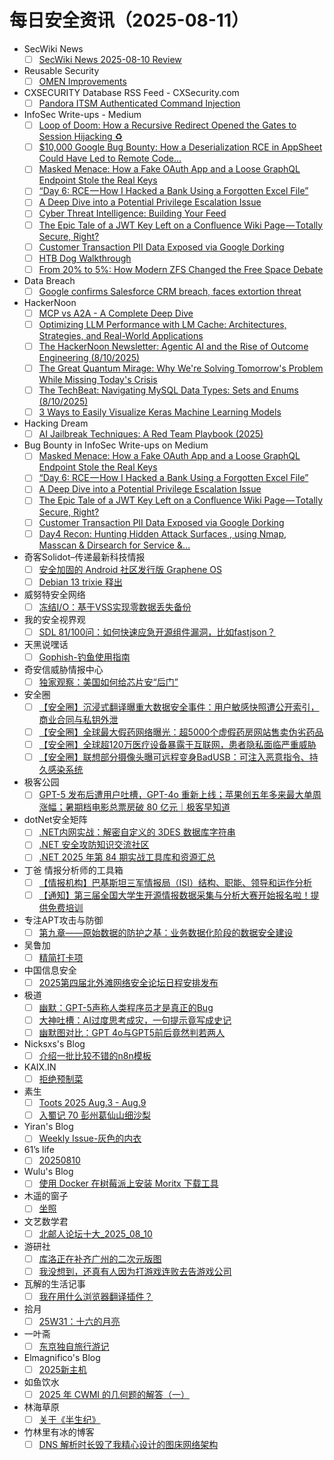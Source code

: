 # 每日安全资讯（2025-08-11）

- SecWiki News
  - [ ] [SecWiki News 2025-08-10 Review](http://www.sec-wiki.com/?2025-08-10)
- Reusable Security
  - [ ] [OMEN Improvements](https://reusablesec.blogspot.com/2025/08/omen-improvements.html)
- CXSECURITY Database RSS Feed - CXSecurity.com
  - [ ] [Pandora ITSM Authenticated Command Injection](https://cxsecurity.com/issue/WLB-2025080007)
- InfoSec Write-ups - Medium
  - [ ] [Loop of Doom: How a Recursive Redirect Opened the Gates to Session Hijacking ♻️](https://infosecwriteups.com/loop-of-doom-how-a-recursive-redirect-opened-the-gates-to-session-hijacking-%EF%B8%8F-705417f3e741?source=rss----7b722bfd1b8d---4)
  - [ ] [$10,000 Google Bug Bounty: How a Deserialization RCE in AppSheet Could Have Led to Remote Code…](https://infosecwriteups.com/10-000-google-bug-bounty-how-a-deserialization-rce-in-appsheet-could-have-led-to-remote-code-955b0a2e840b?source=rss----7b722bfd1b8d---4)
  - [ ] [Masked Menace: How a Fake OAuth App and a Loose GraphQL Endpoint Stole the Real Keys](https://infosecwriteups.com/masked-menace-how-a-fake-oauth-app-and-a-loose-graphql-endpoint-stole-the-real-keys-cec06ed964cd?source=rss----7b722bfd1b8d---4)
  - [ ] [“Day 6: RCE — How I Hacked a Bank Using a Forgotten Excel File”](https://infosecwriteups.com/day-6-rce-how-i-hacked-a-bank-using-a-forgotten-excel-file-e0eb14758136?source=rss----7b722bfd1b8d---4)
  - [ ] [A Deep Dive into a Potential Privilege Escalation Issue](https://infosecwriteups.com/a-deep-dive-into-a-potential-privilege-escalation-issue-313a6040d458?source=rss----7b722bfd1b8d---4)
  - [ ] [Cyber Threat Intelligence: Building Your Feed](https://infosecwriteups.com/cyber-threat-intelligence-building-your-feed-5faed84512b4?source=rss----7b722bfd1b8d---4)
  - [ ] [The Epic Tale of a JWT Key Left on a Confluence Wiki Page — Totally Secure, Right?](https://infosecwriteups.com/the-epic-tale-of-a-jwt-key-left-on-a-confluence-wiki-page-totally-secure-right-141189f1d9c3?source=rss----7b722bfd1b8d---4)
  - [ ] [Customer Transaction PII Data Exposed via Google Dorking](https://infosecwriteups.com/third-party-google-dorking-e90c2126a3dc?source=rss----7b722bfd1b8d---4)
  - [ ] [HTB Dog Walkthrough](https://infosecwriteups.com/htb-dog-walkthrough-2d840513f463?source=rss----7b722bfd1b8d---4)
  - [ ] [From 20% to 5%: How Modern ZFS Changed the Free Space Debate](https://infosecwriteups.com/from-20-to-5-how-modern-zfs-changed-the-free-space-debate-dd04697b7932?source=rss----7b722bfd1b8d---4)
- Data Breach
  - [ ] [Google confirms Salesforce CRM breach, faces extortion threat](https://securityaffairs.com/181017/data-breach/google-confirms-salesforce-crm-breach-faces-extortion-threat.html)
- HackerNoon
  - [ ] [MCP vs A2A - A Complete Deep Dive](https://hackernoon.com/mcp-vs-a2a-a-complete-deep-dive?source=rss)
  - [ ] [Optimizing LLM Performance with LM Cache: Architectures, Strategies, and Real-World Applications](https://hackernoon.com/optimizing-llm-performance-with-lm-cache-architectures-strategies-and-real-world-applications?source=rss)
  - [ ] [The HackerNoon Newsletter: Agentic AI and the Rise of Outcome Engineering (8/10/2025)](https://hackernoon.com/8-10-2025-newsletter?source=rss)
  - [ ] [The Great Quantum Mirage: Why We're Solving Tomorrow's Problem While Missing Today's Crisis](https://hackernoon.com/the-great-quantum-mirage-why-were-solving-tomorrows-problem-while-missing-todays-crisis?source=rss)
  - [ ] [The TechBeat: Navigating MySQL Data Types: Sets and Enums (8/10/2025)](https://hackernoon.com/8-10-2025-techbeat?source=rss)
  - [ ] [3 Ways to Easily Visualize Keras Machine Learning Models](https://hackernoon.com/3-ways-to-easily-visualize-keras-machine-learning-models?source=rss)
- Hacking Dream
  - [ ] [AI Jailbreak Techniques: A Red Team Playbook (2025)](https://www.hackingdream.net/2025/08/ai-jailbreak-techniques-red-team-playbook.html)
- Bug Bounty in InfoSec Write-ups on Medium
  - [ ] [Masked Menace: How a Fake OAuth App and a Loose GraphQL Endpoint Stole the Real Keys](https://infosecwriteups.com/masked-menace-how-a-fake-oauth-app-and-a-loose-graphql-endpoint-stole-the-real-keys-cec06ed964cd?source=rss----7b722bfd1b8d--bug_bounty)
  - [ ] [“Day 6: RCE — How I Hacked a Bank Using a Forgotten Excel File”](https://infosecwriteups.com/day-6-rce-how-i-hacked-a-bank-using-a-forgotten-excel-file-e0eb14758136?source=rss----7b722bfd1b8d--bug_bounty)
  - [ ] [A Deep Dive into a Potential Privilege Escalation Issue](https://infosecwriteups.com/a-deep-dive-into-a-potential-privilege-escalation-issue-313a6040d458?source=rss----7b722bfd1b8d--bug_bounty)
  - [ ] [The Epic Tale of a JWT Key Left on a Confluence Wiki Page — Totally Secure, Right?](https://infosecwriteups.com/the-epic-tale-of-a-jwt-key-left-on-a-confluence-wiki-page-totally-secure-right-141189f1d9c3?source=rss----7b722bfd1b8d--bug_bounty)
  - [ ] [Customer Transaction PII Data Exposed via Google Dorking](https://infosecwriteups.com/third-party-google-dorking-e90c2126a3dc?source=rss----7b722bfd1b8d--bug_bounty)
  - [ ] [Day4 Recon: Hunting Hidden Attack Surfaces , using Nmap, Masscan & Dirsearch for Service &…](https://infosecwriteups.com/day4-recon-hunting-hidden-attack-surfaces-using-nmap-masscan-dirsearch-for-service-c623de2fcdf6?source=rss----7b722bfd1b8d--bug_bounty)
- 奇客Solidot–传递最新科技情报
  - [ ] [安全加固的 Android 社区发行版 Graphene OS](https://www.solidot.org/story?sid=82004)
  - [ ] [Debian 13 trixie 释出](https://www.solidot.org/story?sid=82003)
- 威努特安全网络
  - [ ] [冻结I/O：基于VSS实现零数据丢失备份](https://mp.weixin.qq.com/s?__biz=MzAwNTgyODU3NQ==&mid=2651134698&idx=1&sn=dcee587408c2f41e470c5a153b754302)
- 我的安全视界观
  - [ ] [SDL 81/100问：如何快速应急开源组件漏洞，比如fastjson？](https://mp.weixin.qq.com/s?__biz=MzI3Njk2OTIzOQ==&mid=2247487000&idx=1&sn=46e7accf39c45239402403c64980d3e4)
- 天黑说嘿话
  - [ ] [Gophish-钓鱼使用指南](https://mp.weixin.qq.com/s?__biz=MzI5NTQ5MTAzMA==&mid=2247484558&idx=1&sn=ca62a04441d09ba34a5eb418b0c66446)
- 奇安信威胁情报中心
  - [ ] [独家观察：美国如何给芯片安“后门”](https://mp.weixin.qq.com/s?__biz=MzI2MDc2MDA4OA==&mid=2247515563&idx=1&sn=18f7b85025523606726c4c9087595489)
- 安全圈
  - [ ] [【安全圈】沉浸式翻译曝重大数据安全事件：用户敏感快照遭公开索引，商业合同与私钥外泄](https://mp.weixin.qq.com/s?__biz=MzIzMzE4NDU1OQ==&mid=2652071080&idx=1&sn=fdfd5cc5dc78faa234261c98b07bf084)
  - [ ] [【安全圈】全球最大假药网络曝光：超5000个虚假药房网站售卖伪劣药品](https://mp.weixin.qq.com/s?__biz=MzIzMzE4NDU1OQ==&mid=2652071080&idx=2&sn=aaf90d76599492ed78b0ef1adb59dddf)
  - [ ] [【安全圈】全球超120万医疗设备暴露于互联网，患者隐私面临严重威胁](https://mp.weixin.qq.com/s?__biz=MzIzMzE4NDU1OQ==&mid=2652071080&idx=3&sn=136d1c795f55b582d3752540a164e845)
  - [ ] [【安全圈】联想部分摄像头曝可远程变身BadUSB：可注入恶意指令、持久感染系统](https://mp.weixin.qq.com/s?__biz=MzIzMzE4NDU1OQ==&mid=2652071080&idx=4&sn=356dc67df87adf99594b3cf6eda08b48)
- 极客公园
  - [ ] [GPT-5 发布后遭用户吐槽，GPT-4o 重新上线；苹果创五年多来最大单周涨幅；暑期档电影总票房破 80 亿元｜极客早知道](https://mp.weixin.qq.com/s?__biz=MTMwNDMwODQ0MQ==&mid=2653084492&idx=1&sn=c5a41ad06320486f9b23ea552acdc108)
- dotNet安全矩阵
  - [ ] [.NET内网实战：解密自定义的 3DES 数据库字符串](https://mp.weixin.qq.com/s?__biz=MzUyOTc3NTQ5MA==&mid=2247500269&idx=1&sn=a35358af8e1876c90f76321a674d45bc)
  - [ ] [.NET 安全攻防知识交流社区](https://mp.weixin.qq.com/s?__biz=MzUyOTc3NTQ5MA==&mid=2247500269&idx=2&sn=2123bf87f1137124fc94489cf137c13d)
  - [ ] [.NET 2025 年第 84 期实战工具库和资源汇总](https://mp.weixin.qq.com/s?__biz=MzUyOTc3NTQ5MA==&mid=2247500269&idx=3&sn=24ba086a77655c27d9b33c18f3ba96c8)
- 丁爸 情报分析师的工具箱
  - [ ] [【情报机构】巴基斯坦三军情报局（ISI）结构、职能、领导和运作分析](https://mp.weixin.qq.com/s?__biz=MzI2MTE0NTE3Mw==&mid=2651151484&idx=1&sn=b95493402b4d95f618941806e164e751)
  - [ ] [【通知】第三届全国大学生开源情报数据采集与分析大赛开始报名啦！提供免费培训](https://mp.weixin.qq.com/s?__biz=MzI2MTE0NTE3Mw==&mid=2651151484&idx=2&sn=281b21d4ccfa758ae83dc863b641f826)
- 专注APT攻击与防御
  - [ ] [第九章——原始数据的防护之基：业务数据化阶段的数据安全建设](https://micropoor.blogspot.com/2025/08/blog-post_10.html)
- 吴鲁加
  - [ ] [精简打卡项](https://mp.weixin.qq.com/s?__biz=Mzg5NDY4ODM1MA==&mid=2247485676&idx=1&sn=6088c0b5cf0b2b123908c7133c6adac2)
- 中国信息安全
  - [ ] [2025第四届北外滩网络安全论坛日程安排发布](https://mp.weixin.qq.com/s?__biz=MzA5MzE5MDAzOA==&mid=2664247324&idx=1&sn=e09d2ca7ccad65045f550e79dd814989)
- 极道
  - [ ] [幽默：GPT-5声称人类程序员才是真正的Bug](https://www.jdon.com/80958.html)
  - [ ] [大神吐槽：AI过度思考成灾，一句提示竟写成史记](https://www.jdon.com/80957.html)
  - [ ] [幽默图对比：GPT 4o与GPT5前后竟然判若两人](https://www.jdon.com/80956.html)
- Nicksxs's Blog
  - [ ] [介绍一批比较不错的n8n模板](https://nicksxs.me/2025/08/10/%E4%BB%8B%E7%BB%8D%E4%B8%80%E6%89%B9%E6%AF%94%E8%BE%83%E4%B8%8D%E9%94%99%E7%9A%84n8n%E6%A8%A1%E6%9D%BF/)
- KAIX.IN
  - [ ] [拒绝预制菜](https://kaix.in/2025/0810-pre-made/)
- 素生
  - [ ] [Toots 2025 Aug.3 - Aug.9](http://z.arlmy.me/posts/MastodonArchives/2025/MastodonTootsArchives_20250809/)
  - [ ] [入蜀记 70 彭州葛仙山细沙梨](http://z.arlmy.me/posts/BBBPandINSW/INSW/INSW_70/)
- Yiran's Blog
  - [ ] [Weekly Issue-灰色的内衣](https://zdyxry.github.io/2025/08/10/Weekly-Issue-%E7%81%B0%E8%89%B2%E7%9A%84%E5%86%85%E8%A1%A3/)
- 61’s life
  - [ ] [20250810](https://61.life/2025/0810)
- Wulu's Blog
  - [ ] [使用 Docker 在树莓派上安装 Moritx 下载工具](https://wulu.zone/posts/motrix-arm64-vnc)
- 木遥的窗子
  - [ ] [坐照](https://blog.farmostwood.net/1268.html)
- 文艺数学君
  - [ ] [北邮人论坛十大_2025_08_10](https://mathpretty.com/19889.html)
- 游研社
  - [ ] [库洛正在补齐广州的二次元版图](https://www.yystv.cn/p/13100)
  - [ ] [我没想到，还真有人因为打游戏连败去告游戏公司](https://www.yystv.cn/p/13099)
- 瓦解的生活记事
  - [ ] [我在用什么浏览器翻译插件？](https://hin.cool/posts/chrometrans.html)
- 拾月
  - [ ] [25W31：十六的月亮](https://www.skyue.com/25081107.html)
- 一叶斋
  - [ ] [东京独自旅行游记](https://xieguanglei.github.io/blog/2025-08-10/dong-jing-du-zi-lv-xing-you-ji)
- Elmagnifico's Blog
  - [ ] [2025新主机](https://elmagnifico.tech/2025/08/11/BTF-Motherboard/)
- 如鱼饮水
  - [ ] [2025 年 CWMI 的几何题的解答（一）](https://wangjiezhe.com/posts/2025-08-10-2025-CWMI-Geometry-1/)
- 林海草原
  - [ ] [关于《半生纪》](https://lhcy.org/archives/guan-yu-ban-sheng-ji.html)
- 竹林里有冰的博客
  - [ ] [DNS 解析时长毁了我精心设计的图床网络架构](https://zhul.in/2025/08/11/dns-resolve-time-destroyed-my-optimization-for-pic-cdn/)
